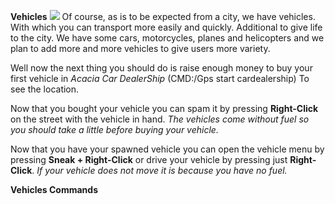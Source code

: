 **Vehicles**
![](https://i.imgur.com/bebsfBQ.png)
Of course, as is to be expected from a city, we have vehicles. With which you can transport more easily and quickly.
Additional to give life to the city.
We have some cars, motorcycles, planes and helicopters and we plan to add more and more vehicles to give users more variety.

Well now the next thing you should do is raise enough money to buy your first vehicle in _Acacia Car DealerShip_ (CMD:/Gps start cardealership)
To see the location.

Now that you bought your vehicle you can spam it by pressing **Right-Click** on the street with the vehicle in hand.
_The vehicles come without fuel so you should take a little before buying your vehicle._

Now that you have your spawned vehicle you can open the vehicle menu by pressing **Sneak + Right-Click**
or drive your vehicle by pressing just **Right-Click**.
_If your vehicle does not move it is because you have no fuel._

**Vehicles Commands**
